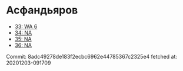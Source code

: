 # Асфандьяров
- [33: WA 6](33.md)
- [34: NA](34.md)
- [35: NA](35.md)
- [36: NA](36.md)

Commit: 8adc49278de183f2ecbc6962e44785367c2325e4
 fetched at: 20201203-091709
